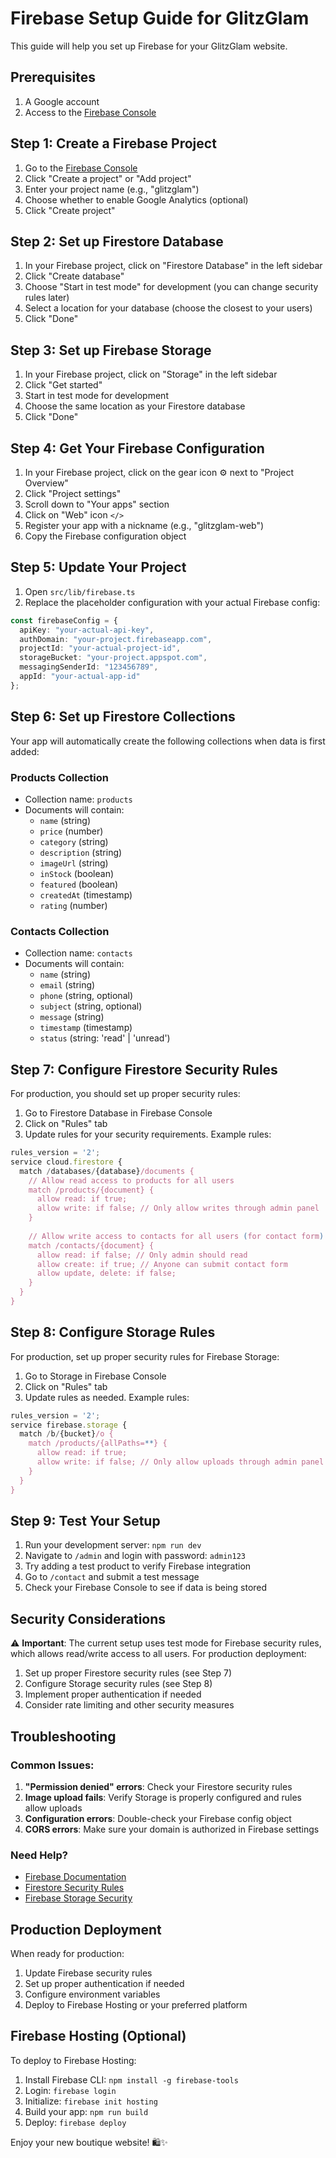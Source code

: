 # Firebase Setup Guide for GlitzGlam

This guide will help you set up Firebase for your GlitzGlam website.

## Prerequisites

1. A Google account
2. Access to the [Firebase Console](https://console.firebase.google.com/)

## Step 1: Create a Firebase Project

1. Go to the [Firebase Console](https://console.firebase.google.com/)
2. Click "Create a project" or "Add project"
3. Enter your project name (e.g., "glitzglam")
4. Choose whether to enable Google Analytics (optional)
5. Click "Create project"

## Step 2: Set up Firestore Database

1. In your Firebase project, click on "Firestore Database" in the left sidebar
2. Click "Create database"
3. Choose "Start in test mode" for development (you can change security rules later)
4. Select a location for your database (choose the closest to your users)
5. Click "Done"

## Step 3: Set up Firebase Storage

1. In your Firebase project, click on "Storage" in the left sidebar
2. Click "Get started"
3. Start in test mode for development
4. Choose the same location as your Firestore database
5. Click "Done"

## Step 4: Get Your Firebase Configuration

1. In your Firebase project, click on the gear icon ⚙️ next to "Project Overview"
2. Click "Project settings"
3. Scroll down to "Your apps" section
4. Click on "Web" icon `</>`
5. Register your app with a nickname (e.g., "glitzglam-web")
6. Copy the Firebase configuration object

## Step 5: Update Your Project

1. Open `src/lib/firebase.ts`
2. Replace the placeholder configuration with your actual Firebase config:

```typescript
const firebaseConfig = {
  apiKey: "your-actual-api-key",
  authDomain: "your-project.firebaseapp.com",
  projectId: "your-actual-project-id",
  storageBucket: "your-project.appspot.com",
  messagingSenderId: "123456789",
  appId: "your-actual-app-id"
};
```

## Step 6: Set up Firestore Collections

Your app will automatically create the following collections when data is first added:

### Products Collection
- Collection name: `products`
- Documents will contain:
  - `name` (string)
  - `price` (number)
  - `category` (string)
  - `description` (string)
  - `imageUrl` (string)
  - `inStock` (boolean)
  - `featured` (boolean)
  - `createdAt` (timestamp)
  - `rating` (number)

### Contacts Collection
- Collection name: `contacts`
- Documents will contain:
  - `name` (string)
  - `email` (string)
  - `phone` (string, optional)
  - `subject` (string, optional)
  - `message` (string)
  - `timestamp` (timestamp)
  - `status` (string: 'read' | 'unread')

## Step 7: Configure Firestore Security Rules

For production, you should set up proper security rules:

1. Go to Firestore Database in Firebase Console
2. Click on "Rules" tab
3. Update rules for your security requirements. Example rules:

```javascript
rules_version = '2';
service cloud.firestore {
  match /databases/{database}/documents {
    // Allow read access to products for all users
    match /products/{document} {
      allow read: if true;
      allow write: if false; // Only allow writes through admin panel
    }
    
    // Allow write access to contacts for all users (for contact form)
    match /contacts/{document} {
      allow read: if false; // Only admin should read
      allow create: if true; // Anyone can submit contact form
      allow update, delete: if false;
    }
  }
}
```

## Step 8: Configure Storage Rules

For production, set up proper security rules for Firebase Storage:

1. Go to Storage in Firebase Console
2. Click on "Rules" tab
3. Update rules as needed. Example rules:

```javascript
rules_version = '2';
service firebase.storage {
  match /b/{bucket}/o {
    match /products/{allPaths=**} {
      allow read: if true;
      allow write: if false; // Only allow uploads through admin panel
    }
  }
}
```

## Step 9: Test Your Setup

1. Run your development server: `npm run dev`
2. Navigate to `/admin` and login with password: `admin123`
3. Try adding a test product to verify Firebase integration
4. Go to `/contact` and submit a test message
5. Check your Firebase Console to see if data is being stored

## Security Considerations

⚠️ **Important**: The current setup uses test mode for Firebase security rules, which allows read/write access to all users. For production deployment:

1. Set up proper Firestore security rules (see Step 7)
2. Configure Storage security rules (see Step 8)
3. Implement proper authentication if needed
4. Consider rate limiting and other security measures

## Troubleshooting

### Common Issues:

1. **"Permission denied" errors**: Check your Firestore security rules
2. **Image upload fails**: Verify Storage is properly configured and rules allow uploads
3. **Configuration errors**: Double-check your Firebase config object
4. **CORS errors**: Make sure your domain is authorized in Firebase settings

### Need Help?

- [Firebase Documentation](https://firebase.google.com/docs)
- [Firestore Security Rules](https://firebase.google.com/docs/firestore/security/get-started)
- [Firebase Storage Security](https://firebase.google.com/docs/storage/security)

## Production Deployment

When ready for production:

1. Update Firebase security rules
2. Set up proper authentication if needed
3. Configure environment variables
4. Deploy to Firebase Hosting or your preferred platform

## Firebase Hosting (Optional)

To deploy to Firebase Hosting:

1. Install Firebase CLI: `npm install -g firebase-tools`
2. Login: `firebase login`
3. Initialize: `firebase init hosting`
4. Build your app: `npm run build`
5. Deploy: `firebase deploy`

Enjoy your new boutique website! 🛍️✨